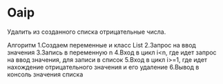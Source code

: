# Oaip
Удалить из созданного списка отрицательные числа.

Алгоритм
1.Создаем переменные и класс List
2.Запрос на ввод значения
3.Запись в переменную n
4.Вход в цикл i<n, где идет запрос на ввод значения, для записи в список
5.Вход в цикл i>=1, где идет нахождение отрицательного значения и его удаление
6.Вывод в консоль значения списка
